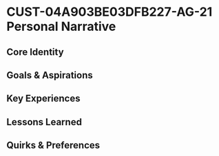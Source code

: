 # CUST-04A903BE03DFB227-AG-21 Personal Narrative

## Core Identity

## Goals & Aspirations

## Key Experiences

## Lessons Learned

## Quirks & Preferences


